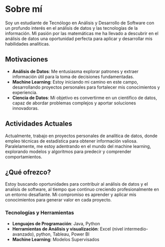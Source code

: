 # Sobre mí

Soy un estudiante de Tecnólogo en Análisis y Desarrollo de Software con un profundo interés en el análisis de datos y las tecnologías de la información. Mi pasión por las matemáticas me ha llevado a descubrir en el análisis de datos una oportunidad perfecta para aplicar y desarrollar mis habilidades analíticas.

## Motivaciones

- **Análisis de Datos**: Me entusiasma explorar patrones y extraer información útil para la toma de decisiones fundamentadas.
- **Machine Learning**: Estoy iniciando mi camino en este campo, desarrollando proyectos personales para fortalecer mis conocimientos y experiencia.
- **Ciencia de Datos**: Mi objetivo es convertirme en un científico de datos, capaz de abordar problemas complejos y aportar soluciones innovadoras.

## Actividades Actuales

Actualmente, trabajo en proyectos personales de analítica de datos, donde empleo técnicas de estadística para obtener información valiosa. Paralelamente, me estoy adentrando en el mundo del machine learning, explorando modelos y algoritmos para predecir y comprender comportamientos.

## ¿Qué ofrezco?

Estoy buscando oportunidades para contribuir al análisis de datos y el analisis de software, al tiempo que continuo creciendo profesionalmente en un entorno desafiante. Mi compromiso es aprender y aplicar mis conocimientos para generar valor en cada proyecto.

### Tecnologías y Herramientas

- **Lenguajes de Programación**: Java, Python  
- **Herramientas de Análisis y visualización**: Excel (nivel intermedio-avanzado), python, Tableau, Power BI  
- **Machine Learning**: Modelos Supervisados
